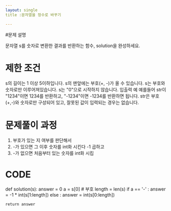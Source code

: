```yaml
---
layout: single
title :문자열을 정수로 바꾸기

---
```

#문제 설명

문자열 s를 숫자로 변환한 결과를 반환하는 함수, solution을 완성하세요.

# 제한 조건
s의 길이는 1 이상 5이하입니다.
s의 맨앞에는 부호(+, -)가 올 수 있습니다.
s는 부호와 숫자로만 이루어져있습니다.
s는 "0"으로 시작하지 않습니다.
입출력 예
예를들어 str이 "1234"이면 1234를 반환하고, "-1234"이면 -1234를 반환하면 됩니다.
str은 부호(+,-)와 숫자로만 구성되어 있고, 잘못된 값이 입력되는 경우는 없습니다.

# 문제풀이 과정

1. 부호가 있는 지 여부를 판단해서 
2. -가 있으면 그 이후 숫자를 int화 시킨다 -1 곱하고
3. -가 없으면 처음부터 있는 숫자를 int화 시킴

# CODE


def solution(s):
    answer = 0
    a = s[0] # 부호
    length = len(s)
    if a == '-' :
        answer = -1 * int(s[1:length])
    else :
        answer = int(s[0:length])    
    
    return answer
